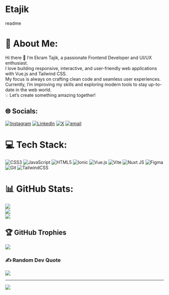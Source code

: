 # Etajik
readme

# 💫 About Me:
Hi there 👋 I’m Ekram Tajik, a passionate Frontend Developer and UI/UX enthusiast.<br>I love building responsive, interactive, and user-friendly web applications with Vue.js and Tailwind CSS.<br>My focus is always on crafting clean code and seamless user experiences.<br>Currently, I’m improving my skills and exploring modern tools to stay up-to-date in the web world.<br>💡 Let’s create something amazing together!


## 🌐 Socials:
[![Instagram](https://img.shields.io/badge/Instagram-%23E4405F.svg?logo=Instagram&logoColor=white)](https://instagram.com/i._.ekrawm) [![LinkedIn](https://img.shields.io/badge/LinkedIn-%230077B5.svg?logo=linkedin&logoColor=white)](https://linkedin.com/in/ekram-tajik) [![X](https://img.shields.io/badge/X-black.svg?logo=X&logoColor=white)](https://x.com/The_ekram_T) [![email](https://img.shields.io/badge/Email-D14836?logo=gmail&logoColor=white)](mailto:ekramtajik77@gmail.com) 

# 💻 Tech Stack:
![CSS3](https://img.shields.io/badge/css3-%231572B6.svg?style=for-the-badge&logo=css3&logoColor=white) ![JavaScript](https://img.shields.io/badge/javascript-%23323330.svg?style=for-the-badge&logo=javascript&logoColor=%23F7DF1E) ![HTML5](https://img.shields.io/badge/html5-%23E34F26.svg?style=for-the-badge&logo=html5&logoColor=white) ![Ionic](https://img.shields.io/badge/Ionic-%233880FF.svg?style=for-the-badge&logo=Ionic&logoColor=white) ![Vue.js](https://img.shields.io/badge/vue.js-%2335495e.svg?style=for-the-badge&logo=vuedotjs&logoColor=%234FC08D) ![Vite](https://img.shields.io/badge/vite-%23646CFF.svg?style=for-the-badge&logo=vite&logoColor=white) ![Nuxt JS](https://img.shields.io/badge/Nuxt-002E3B?style=for-the-badge&logo=nuxt.js&logoColor=#00DC82) ![Figma](https://img.shields.io/badge/figma-%23F24E1E.svg?style=for-the-badge&logo=figma&logoColor=white) ![Git](https://img.shields.io/badge/git-%23F05033.svg?style=for-the-badge&logo=git&logoColor=white) ![TailwindCSS](https://img.shields.io/badge/tailwindcss-%2338B2AC.svg?style=for-the-badge&logo=tailwind-css&logoColor=white)
# 📊 GitHub Stats:
![](https://github-readme-stats.vercel.app/api?username=Etajik&theme=vue-dark&hide_border=false&include_all_commits=false&count_private=true)<br/>
![](https://nirzak-streak-stats.vercel.app/?user=Etajik&theme=vue-dark&hide_border=false)<br/>
![](https://github-readme-stats.vercel.app/api/top-langs/?username=Etajik&theme=vue-dark&hide_border=false&include_all_commits=false&count_private=true&layout=compact)

## 🏆 GitHub Trophies
![](https://github-profile-trophy.vercel.app/?username=Etajik&theme=radical&no-frame=false&no-bg=false&margin-w=4)

### ✍️ Random Dev Quote
![](https://quotes-github-readme.vercel.app/api?type=vetical&theme=radical)

---
[![](https://visitcount.itsvg.in/api?id=Etajik&icon=6&color=1)](https://visitcount.itsvg.in)

<!-- Proudly created with GPRM ( https://gprm.itsvg.in ) -->
